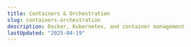 ```yaml
---
title: Containers & Orchestration
slug: containers-orchestration
description: Docker, Kubernetes, and container management
lastUpdated: "2025-04-19"
---
```

